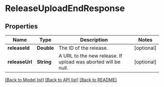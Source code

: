# ReleaseUploadEndResponse

## Properties
Name | Type | Description | Notes
------------ | ------------- | ------------- | -------------
**releaseId** | **Double** | The ID of the release. | [optional] 
**releaseUrl** | **String** | A URL to the new release. If upload was aborted will be null. | [optional] 

[[Back to Model list]](../README.md#documentation-for-models) [[Back to API list]](../README.md#documentation-for-api-endpoints) [[Back to README]](../README.md)


